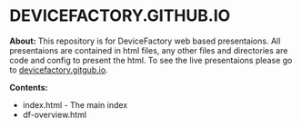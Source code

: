 DEVICEFACTORY.GITHUB.IO
=======================

**About:** This repository is for DeviceFactory web based presentaions.  All presentaions are contained in html files, any other files and directories are code and config to present the html.  To see the live presentaions please go to [devicefactory.gitgub.io](http://devicefactory.github.io).

**Contents:**
* index.html - The main index
* df-overview.html
